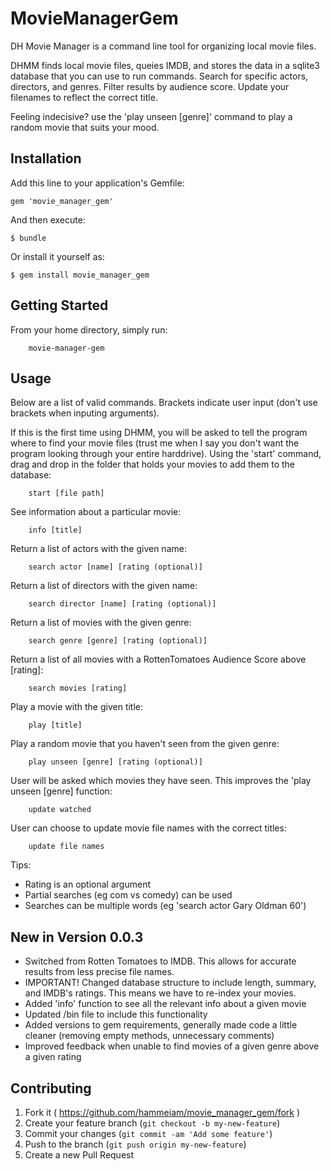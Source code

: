 # MovieManagerGem

DH Movie Manager is a command line tool for organizing local movie files. 

DHMM finds local movie files, queies IMDB, and stores the data in a sqlite3 database that you can use to run commands. Search for specific actors, directors, and genres. Filter results by audience score. Update your filenames to reflect the correct title. 

Feeling indecisive? use the 'play unseen [genre]' command to play a random movie that suits your mood.

## Installation

Add this line to your application's Gemfile:

    gem 'movie_manager_gem'

And then execute:

    $ bundle

Or install it yourself as:

    $ gem install movie_manager_gem

## Getting Started

From your home directory, simply run:

		movie-manager-gem 

## Usage
Below are a list of valid commands. Brackets indicate user input (don't use brackets when inputing arguments).

If this is the first time using DHMM, you will be asked to tell the program where to find your movie files (trust me when I say you don't want the program looking through your entire harddrive). Using the 'start' command, drag and drop in the folder that holds your movies to add them to the database:

		start [file path]

See information about a particular movie:

		info [title]

Return a list of actors with the given name:

		search actor [name] [rating (optional)]	

Return a list of directors with the given name:

		search director [name] [rating (optional)]

Return a list of movies with the given genre:

		search genre [genre] [rating (optional)]	

Return a list of all movies with a RottenTomatoes Audience Score above [rating]:	

		search movies [rating]										


Play a movie with the given title:

		play [title]

Play a random movie that you haven't seen from the given genre:

		play unseen [genre] [rating (optional)]


User will be asked which movies they have seen. This improves the 'play unseen [genre] function:

		update watched			

User can choose to update movie file names with the correct titles:

		update file names 	


Tips:
- Rating is an optional argument
- Partial searches (eg com vs comedy) can be used
- Searches can be multiple words (eg 'search actor Gary Oldman 60')

## New in Version 0.0.3
- Switched from Rotten Tomatoes to IMDB. This allows for accurate results from less precise file names.
- IMPORTANT! Changed database structure to include length, summary, and IMDB's ratings. This means we have to re-index your movies. 
- Added 'info' function to see all the relevant info about a given movie
- Updated /bin file to include this functionality
- Added versions to gem requirements, generally made code a little cleaner (removing empty methods, unnecessary comments)
- Improved feedback when unable to find movies of a given genre above a given rating

## Contributing

1. Fork it ( https://github.com/hammeiam/movie_manager_gem/fork )
2. Create your feature branch (`git checkout -b my-new-feature`)
3. Commit your changes (`git commit -am 'Add some feature'`)
4. Push to the branch (`git push origin my-new-feature`)
5. Create a new Pull Request
